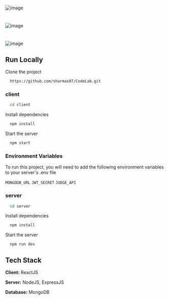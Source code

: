 ![image](https://github.com/sharmas07/CodeLab/assets/82169761/68268d6f-f40c-4a52-a8b2-48ea8476d01f)
#
![image](https://github.com/sharmas07/CodeLab/assets/82169761/2f9426af-0112-4654-970c-2ea5d0e66563)
#
![image](https://github.com/sharmas07/CodeLab/assets/82169761/2adaff28-8ea2-4038-9cb0-68d50cc1f702)

## Run Locally



Clone the project

```bash
  https://github.com/sharmas07/CodeLab.git
```
### client

```bash
  cd client
```

Install dependencies

```bash
  npm install
```

Start the server

```bash
  npm start
```


### Environment Variables

To run this project, you will need to add the following environment variables to your server's .env file 

`MONGODB_URL` `JWT_SECRET` `JUDGE_API`



### server

```bash
  cd server
```

Install dependencies

```bash
  npm install
```

Start the server

```bash
  npm run dev
```


## Tech Stack

**Client:** ReactJS

**Server:** NodeJS, ExpressJS

**Database:** MongoDB

